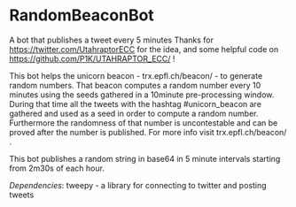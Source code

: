 # RandomBeaconBot
A bot that publishes a tweet every 5 minutes
Thanks for https://twitter.com/UtahraptorECC for the idea, and some helpful code on https://github.com/P1K/UTAHRAPTOR_ECC/ !

This bot helps the unicorn beacon - trx.epfl.ch/beacon/ - to generate random numbers. That beacon computes a random number every 10 minutes using the seeds gathered in a 10minute pre-processing window. During that time all the tweets with the hashtag #unicorn_beacon are gathered and used as a seed in order to compute a random number. Furthermore the randomness of that number is uncontestable and can be proved after the number is published. For more info visit trx.epfl.ch/beacon/ .

This bot publishes a random string in base64 in 5 minute intervals starting from 2m30s of each hour.

_Dependencies_: tweepy - a library for connecting to twitter and posting tweets
